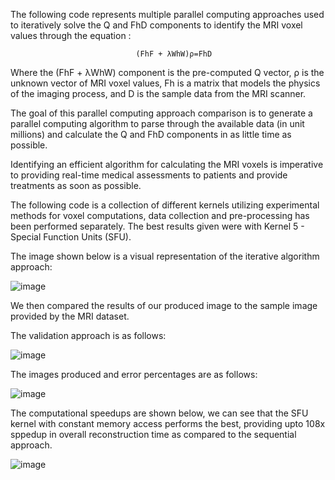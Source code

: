 The following code represents multiple parallel computing approaches used to iteratively solve the Q and FhD components to identify the MRI voxel values through the equation :

                                (FhF + λWhW)ρ=FhD

Where the (FhF + λWhW) component is the pre-computed Q vector, ρ is the unknown vector of MRI voxel values, Fh is a matrix that models the physics of the imaging process, and D is the sample data from the MRI scanner.

The goal of this parallel computing approach comparison is to generate a parallel computing algorithm to parse through the available data (in unit millions) and calculate the Q and FhD components in as little time as possible. 

Identifying an efficient algorithm for calculating the MRI voxels is imperative to providing real-time medical assessments to patients and provide treatments as soon as possible.

The following code is a collection of different kernels utilizing experimental methods for voxel computations, data collection and pre-processing has been performed separately. The best results given were with Kernel 5 - Special Function Units (SFU).

The image shown below is a visual representation of the iterative algorithm approach:

![image](https://user-images.githubusercontent.com/80390906/231824788-ce4db252-bfd0-4d6c-ad5f-52f547653d2c.png)

We then compared the results of our produced image to the sample image provided by the MRI dataset.

The validation approach is as follows:

![image](https://user-images.githubusercontent.com/80390906/231825479-6a5f748f-1725-4a3f-b7a5-7fdd4d1b68b8.png)

The images produced and error percentages are as follows:

![image](https://user-images.githubusercontent.com/80390906/231824622-0d9e96e4-4edb-4a45-93d1-e787b43ddb9a.png)

The computational speedups are shown below, we can see that the SFU kernel with constant memory access performs the best, providing upto 108x sppedup in overall reconstruction time as compared to the sequential approach.

![image](https://user-images.githubusercontent.com/80390906/231826201-6da7e010-aced-4f3d-9489-50a6ae18468f.png)


